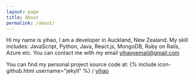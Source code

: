 ```yaml
---
layout: page
title: About
permalink: /about/
---
```


Hi my name is yihao, I am a developer in Auckland, New Zealand.
My skill includes: JavaScript, Python, Java, React.js, MongoDB, Ruby on Rails, Azure etc.
You can contact me with my email [yihaoyemail@gmail.com](yihaoyemail@gmail.com)

You can find my personal project source code at:
{% include icon-github.html username="jekyll" %} /
[yihao](https://github.com/yihaoye)

